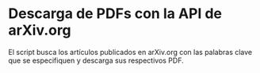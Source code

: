 # Descarga de PDFs con la API de arXiv.org
El script busca los artículos publicados en arXiv.org con las palabras clave que se especifiquen y descarga sus respectivos PDF.
